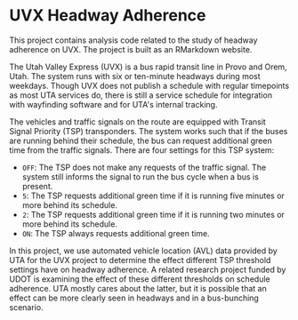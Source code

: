 # UVX Headway Adherence

This project contains analysis code related to the study of headway adherence on
UVX. The project is built as an RMarkdown website.

The Utah Valley Express (UVX) is a bus rapid transit line in Provo and Orem, Utah.
The system runs with six or ten-minute headways during most weekdays. Though UVX 
does not publish a schedule with regular timepoints as most UTA services do, 
there is still a service schedule for integration with wayfinding software and for
UTA's internal tracking. 

The vehicles and  traffic signals on the route are equipped with Transit Signal
Priority (TSP) transponders. The system works such that if the buses are running
behind their schedule, the bus can request additional green time from the traffic
signals. There are four settings for this TSP system:

  - `OFF`: The TSP does not make any requests of the traffic signal. The system
    still informs the signal to run the bus cycle when a bus is present.
  - `5`: The TSP requests additional green time if it is running five minutes or
  more behind its schedule.
  - `2`: The TSP requests additional green time if it is running two minutes or
  more behind its schedule.
  - `ON`: The TSP always requests additional green time.
  

In this project, we use automated vehicle location (AVL) data provided by UTA
for the UVX project to determine the effect different TSP threshold settings have
on headway adherence. A related research project funded by UDOT is examining the
effect of these different thresholds on schedule adherence. UTA mostly cares 
about the latter, but it is possible that an effect can be more clearly seen in 
headways and in a bus-bunching scenario.